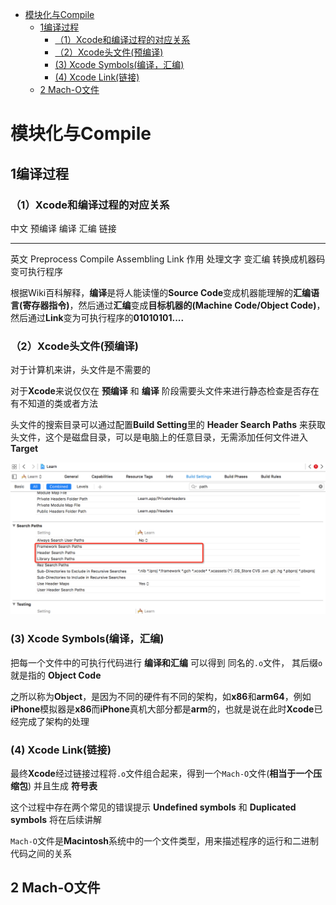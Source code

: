 -   [模块化与Compile](#模块化与compile)
    -   [1编译过程](#编译过程)
        -   [（1）Xcode和编译过程的对应关系](#xcode和编译过程的对应关系)
        -   [（2）Xcode头文件(预编译)](#xcode头文件预编译)
        -   [(3) Xcode Symbols(编译，汇编)](#xcode-symbols编译汇编)
        -   [(4) Xcode Link(链接)](#xcode-link链接)
    -   [2 Mach-O文件](#mach-o文件)

模块化与Compile
===============

1编译过程
---------

### （1）Xcode和编译过程的对应关系

  中文   预编译       编译      汇编           链接
  ------ ------------ --------- -------------- --------------
  英文   Preprocess   Compile   Assembling     Link
  作用   处理文字     变汇编    转换成机器码   变可执行程序

根据Wiki百科解释，**编译**是将人能读懂的**Source
Code**变成机器能理解的**汇编语言(寄存器指令)**，然后通过**汇编**变成**目标机器的(Machine
Code/Object Code)**，然后通过**Link**变为可执行程序的**01010101....**

### （2）Xcode头文件(预编译)

对于计算机来讲，头文件是不需要的

对于**Xcode**来说仅仅在 **预编译** 和 **编译**
阶段需要头文件来进行静态检查是否存在有不知道的类或者方法

头文件的搜索目录可以通过配置**Build Setting**里的 **Header Search
Paths**
来获取头文件，这个是磁盘目录，可以是电脑上的任意目录，无需添加任何文件进入**Target**

![](./Image/20160325_XcodeIntelliJLibrary04.png)

### (3) Xcode Symbols(编译，汇编)

把每一个文件中的可执行代码进行 **编译和汇编** 可以得到 同名的`.o`文件，
其后缀`o`就是指的 **Object Code**

之所以称为**Object**，是因为不同的硬件有不同的架构，如**x86**和**arm64**，例如**iPhone**模拟器是**x86**而**iPhone**真机大部分都是**arm**的，也就是说在此时**Xcode**已经完成了架构的处理

### (4) Xcode Link(链接)

最终**Xcode**经过链接过程将`.o`文件组合起来，得到一个`Mach-O`文件(**相当于一个压缩包**)
并且生成 **符号表**

这个过程中存在两个常见的错误提示 **Undefined symbols** 和 **Duplicated
symbols** 将在后续讲解

`Mach-O`文件是**Macintosh**系统中的一个文件类型，用来描述程序的运行和二进制代码之间的关系

2 Mach-O文件
------------
